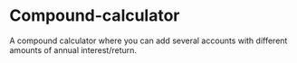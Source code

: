 # Compound-calculator
A compound calculator where you can add several accounts with different amounts of annual interest/return.
